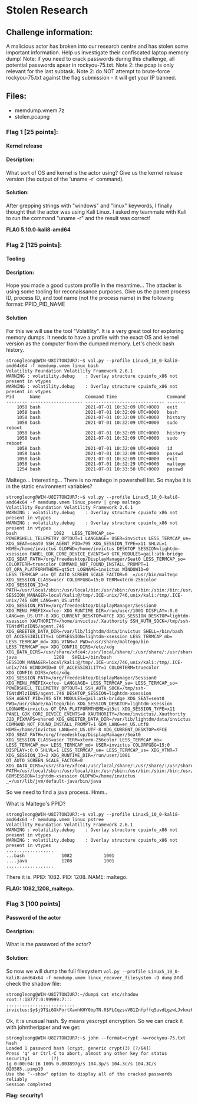 # Stolen Research

## Challenge information:
  A malicious actor has broken into our research centre and has stolen some important information. 
  Help us investigate their confiscated laptop memory dump! 
  Note: if you need to crack passwords during this challenge, all potential passwords apear in rockyou-75.txt. 
  Note 2: the pcap is only relevant for the last subtask. 
  Note 2: do NOT attempt to brute-force rockyou-75.txt against the flag submission - it will get your IP banned.

## Files:    
  - memdump.vmem.7z
  - stolen.pcapng 

### Flag 1 [25 points]:
####   Kernel release

####   Desription:
  What sort of OS and kernel is the actor using? Give us the kernel release version (the output of the 'uname -r' command).

####   Solution:
  After grepping strings with "windows" and "linux" keywords, I finally thought that the actor was using Kali Linux. I asked my teammate with Kali to run the command "uname -r" and the result was correct!
  
  **FLAG 5.10.0-kali8-amd64**

### Flag 2 [125 points]:
####   Tooling

####   Desription:
  Hope you made a good custom profile in the meantime... 
  The attacker is using some tooling for reconaissance purposes. 
  Give us the parent process ID, process ID, and tool name (not the process name) in the following format: PPID_PID_NAME

#### Solution

  For this we will use the tool "Volatility". It is a very great tool for exploring memory dumps. It needs to have a profile with the exact OS and kernel version as the computer from the dumped memory.
  Let's check bash history.

```        
strongleong@WIN-U8I7TONIUR7:~$ vol.py --profile Linux5_10_0-kali8-amd64x64 -f memdump.vmem linux_bash
Volatility Foundation Volatility Framework 2.6.1
WARNING : volatility.debug    : Overlay structure cpuinfo_x86 not present in vtypes
WARNING : volatility.debug    : Overlay structure cpuinfo_x86 not present in vtypes
Pid      Name                 Command Time                   Command
-------- -------------------- ------------------------------ -------
    1058 bash                 2021-07-01 10:32:09 UTC+0000   exit
    1058 bash                 2021-07-01 10:32:09 UTC+0000   bash
    1058 bash                 2021-07-01 10:32:09 UTC+0000   history
    1058 bash                 2021-07-01 10:32:09 UTC+0000   sudo reboot
    1058 bash                 2021-07-01 10:32:09 UTC+0000   history
    1058 bash                 2021-07-01 10:32:09 UTC+0000   sudo reboot
    1058 bash                 2021-07-01 10:32:09 UTC+0000   id
    1058 bash                 2021-07-01 10:32:09 UTC+0000   passwd
    1058 bash                 2021-07-01 10:32:09 UTC+0000   exit
    1058 bash                 2021-07-01 10:32:29 UTC+0000   maltego
    1254 bash                 2021-07-01 10:33:50 UTC+0000   passwd
```        

  Maltego... Interesting...
  There is no maltego in powershell list. So maybe it is in the static environment variables?

```        
strongleong@WIN-U8I7TONIUR7:~$ vol.py --profile Linux5_10_0-kali8-amd64x64 -f memdump.vmem linux_psenv | grep maltego
Volatility Foundation Volatility Framework 2.6.1
WARNING : volatility.debug    : Overlay structure cpuinfo_x86 not present in vtypes
WARNING : volatility.debug    : Overlay structure cpuinfo_x86 not present in vtypes
bash              1082   LESS_TERMCAP_se= POWERSHELL_TELEMETRY_OPTOUT=1 LANGUAGE= USER=invictus LESS_TERMCAP_ue= XDG_SEAT=seat0 SSH_AGENT_PID=795 XDG_SESSION_TYPE=x11 SHLVL=1 HOME=/home/invictus OLDPWD=/home/invictus DESKTOP_SESSION=lightdm-xsession PANEL_GDK_CORE_DEVICE_EVENTS=0 GTK_MODULES=gail:atk-bridge XDG_SEAT_PATH=/org/freedesktop/DisplayManager/Seat0 LESS_TERMCAP_so= COLORTERM=truecolor COMMAND_NOT_FOUND_INSTALL_PROMPT=1 QT_QPA_PLATFORMTHEME=qt5ct LOGNAME=invictus WINDOWID=0 LESS_TERMCAP_us= QT_AUTO_SCREEN_SCALE_FACTOR=0 _=/usr/bin/maltego XDG_SESSION_CLASS=user COLORFGBG=15;0 TERM=xterm-256color XDG_SESSION_ID=2 PATH=/usr/local/sbin:/usr/local/bin:/usr/sbin:/usr/bin:/sbin:/bin:/usr/local/games:/usr/games SESSION_MANAGER=local/kali:@/tmp/.ICE-unix/746,unix/kali:/tmp/.ICE-unix/746 GDM_LANG=en_US.utf8 XDG_SESSION_PATH=/org/freedesktop/DisplayManager/Session0 XDG_MENU_PREFIX=xfce- XDG_RUNTIME_DIR=/run/user/1001 DISPLAY=:0.0 LANG=en_US.UTF-8 XDG_CURRENT_DESKTOP=XFCE XDG_SESSION_DESKTOP=lightdm-xsession XAUTHORITY=/home/invictus/.Xauthority SSH_AUTH_SOCK=/tmp/ssh-TGNtdMlzIDN5/agent.746 XDG_GREETER_DATA_DIR=/var/lib/lightdm/data/invictus SHELL=/bin/bash QT_ACCESSIBILITY=1 GDMSESSION=lightdm-xsession LESS_TERMCAP_mb= LESS_TERMCAP_md= XDG_VTNR=7 PWD=/usr/share/maltego/bin LESS_TERMCAP_me= XDG_CONFIG_DIRS=/etc/xdg XDG_DATA_DIRS=/usr/share/xfce4:/usr/local/share/:/usr/share/:/usr/share
java              1208   SHELL=/bin/bash SESSION_MANAGER=local/kali:@/tmp/.ICE-unix/746,unix/kali:/tmp/.ICE-unix/746 WINDOWID=0 QT_ACCESSIBILITY=1 COLORTERM=truecolor XDG_CONFIG_DIRS=/etc/xdg XDG_SESSION_PATH=/org/freedesktop/DisplayManager/Session0 XDG_MENU_PREFIX=xfce- LANGUAGE= LESS_TERMCAP_se= LESS_TERMCAP_so= POWERSHELL_TELEMETRY_OPTOUT=1 SSH_AUTH_SOCK=/tmp/ssh-TGNtdMlzIDN5/agent.746 DESKTOP_SESSION=lightdm-xsession SSH_AGENT_PID=795 GTK_MODULES=gail:atk-bridge XDG_SEAT=seat0 PWD=/usr/share/maltego/bin XDG_SESSION_DESKTOP=lightdm-xsession LOGNAME=invictus QT_QPA_PLATFORMTHEME=qt5ct XDG_SESSION_TYPE=x11 PANEL_GDK_CORE_DEVICE_EVENTS=0 XAUTHORITY=/home/invictus/.Xauthority J2D_PIXMAPS=shared XDG_GREETER_DATA_DIR=/var/lib/lightdm/data/invictus COMMAND_NOT_FOUND_INSTALL_PROMPT=1 GDM_LANG=en_US.utf8 HOME=/home/invictus LANG=en_US.UTF-8 XDG_CURRENT_DESKTOP=XFCE XDG_SEAT_PATH=/org/freedesktop/DisplayManager/Seat0 XDG_SESSION_CLASS=user TERM=xterm-256color LESS_TERMCAP_mb= LESS_TERMCAP_me= LESS_TERMCAP_md= USER=invictus COLORFGBG=15;0 DISPLAY=:0.0 SHLVL=1 LESS_TERMCAP_ue= LESS_TERMCAP_us= XDG_VTNR=7 XDG_SESSION_ID=2 XDG_RUNTIME_DIR=/run/user/1001 QT_AUTO_SCREEN_SCALE_FACTOR=0 XDG_DATA_DIRS=/usr/share/xfce4:/usr/local/share/:/usr/share/:/usr/share PATH=/usr/local/sbin:/usr/local/bin:/usr/sbin:/usr/bin:/sbin:/bin:/usr/local/games:/usr/games GDMSESSION=lightdm-xsession OLDPWD=/home/invictus _=/usr/lib/jvm/default-java/bin/java
```        
        

  So we need to find a java process. Hmm..
        
  What is Maltego's PPID?

```        
strongleong@WIN-U8I7TONIUR7:~$ vol.py --profile Linux5_10_0-kali8-amd64x64 -f memdump.vmem linux_pstree 
Volatility Foundation Volatility Framework 2.6.1
WARNING : volatility.debug    : Overlay structure cpuinfo_x86 not present in vtypes
WARNING : volatility.debug    : Overlay structure cpuinfo_x86 not present in vtypes
..................
...bash              1082            1001
....java             1208            1001
..................
```
        

  There it is. PPID: 1082. PID: 1208. NAME: maltego.

  **FLAG: 1082_1208_maltego.**

### Flag 3 [100 points]
####   Password of the actor

####   Desription:
  What is the password of the actor?

####   Solution:
  So now we will dump the full filesystem ```vol.py --profile Linux5_10_0-kali8-amd64x64 -f memdump.vmem linux_recover_filesystem -D dump``` and check the shadow file:
  
```
strongleong@WIN-U8I7TONIUR7:~/dump$ cat etc/shadow
root:!:18777:0:99999:7:::
..........................
invictus:$y$j9T$i6GkFortXamhKHY0bpTN.0$FLCqzsvVB1ZnfpffqSuvdLgzwLJvkmz6.aHfyoo11NB:18808:0:99999:7:::
```

Ok, it is unusual hash. $y means yescrypt encryption. So we can crack it with johntheripper and we get:
```
strongleong@WIN-U8I7TONIUR7:~$ john --format=crypt -w=rockyou-75.txt hash
Loaded 1 password hash (crypt, generic crypt(3) [?/64])
Press 'q' or Ctrl-C to abort, almost any other key for status
security1        (?)
1g 0:00:04:16 100% 0.003897g/s 104.3p/s 104.3c/s 104.3C/s 020585..pimp10
Use the "--show" option to display all of the cracked passwords reliably
Session completed
```

  **Flag: security1**
